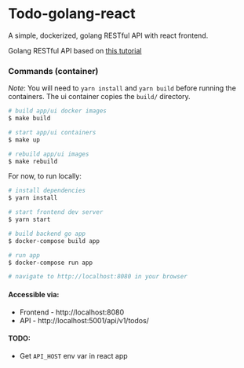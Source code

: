 # Todo-golang-react
A simple, dockerized, golang RESTful API with react frontend.

Golang RESTful API based on [this tutorial](https://medium.com/@thedevsaddam/build-restful-api-service-in-golang-using-gin-gonic-framework-85b1a6e176f3)

### Commands (container)
*Note*: You will need to `yarn install` and `yarn build` before running the containers. The ui container copies the `build/` directory.

```bash
# build app/ui docker images
$ make build

# start app/ui containers
$ make up

# rebuild app/ui images
$ make rebuild
```

For now, to run locally:
```bash
# install dependencies
$ yarn install

# start frontend dev server
$ yarn start

# build backend go app
$ docker-compose build app

# run app
$ docker-compose run app

# navigate to http://localhost:8080 in your browser
```

#### Accessible via:
* Frontend - http://localhost:8080
* API - http://localhost:5001/api/v1/todos/


#### TODO:
* Get `API_HOST` env var in react app